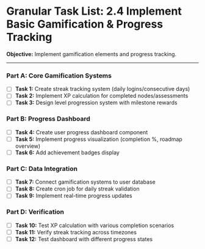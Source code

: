 # Granular Task List: 2.4 Implement Basic Gamification & Progress Tracking

**Objective:** Implement gamification elements and progress tracking.

---

### Part A: Core Gamification Systems
- [ ] **Task 1:** Create streak tracking system (daily logins/consecutive days)
- [ ] **Task 2:** Implement XP calculation for completed nodes/assessments
- [ ] **Task 3:** Design level progression system with milestone rewards

### Part B: Progress Dashboard
- [ ] **Task 4:** Create user progress dashboard component
- [ ] **Task 5:** Implement progress visualization (completion %, roadmap overview)
- [ ] **Task 6:** Add achievement badges display

### Part C: Data Integration
- [ ] **Task 7:** Connect gamification systems to user database
- [ ] **Task 8:** Create cron job for daily streak validation
- [ ] **Task 9:** Implement real-time progress updates

### Part D: Verification
- [ ] **Task 10:** Test XP calculation with various completion scenarios
- [ ] **Task 11:** Verify streak tracking across timezones
- [ ] **Task 12:** Test dashboard with different progress states